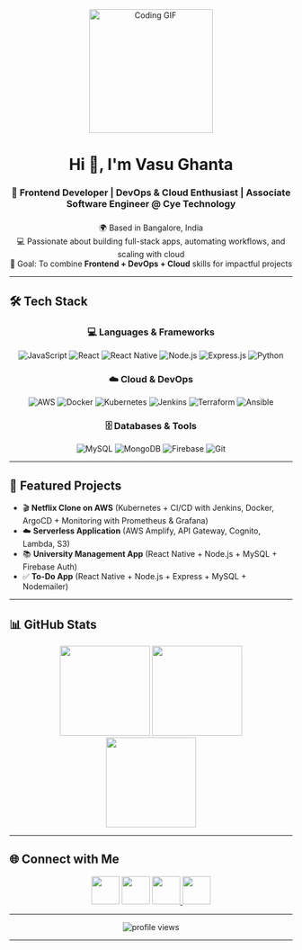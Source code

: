 <div align="center">
  <img height="220" src="https://media.giphy.com/media/qgQUggAC3Pfv687qPC/giphy.gif" alt="Coding GIF" />
</div>

###

<h1 align="center">Hi 👋, I'm Vasu Ghanta</h1>
<h3 align="center">🚀 Frontend Developer | DevOps & Cloud Enthusiast | Associate Software Engineer @ Cye Technology</h3>

###

<p align="center">
  🌍 Based in Bangalore, India <br/>
  💻 Passionate about building full-stack apps, automating workflows, and scaling with cloud <br/>
  🎯 Goal: To combine <b>Frontend + DevOps + Cloud</b> skills for impactful projects
</p>

---

## 🛠️ Tech Stack

<div align="center">

### 💻 Languages & Frameworks  
![JavaScript](https://img.shields.io/badge/JavaScript-FFD43B?style=for-the-badge&logo=javascript&logoColor=black)
![React](https://img.shields.io/badge/React-61DAFB?style=for-the-badge&logo=react&logoColor=black)
![React Native](https://img.shields.io/badge/React_Native-20232A?style=for-the-badge&logo=react&logoColor=61DAFB)
![Node.js](https://img.shields.io/badge/Node.js-339933?style=for-the-badge&logo=node.js&logoColor=white)
![Express.js](https://img.shields.io/badge/Express-000000?style=for-the-badge&logo=express&logoColor=white)
![Python](https://img.shields.io/badge/Python-14354C?style=for-the-badge&logo=python&logoColor=white)

### ☁️ Cloud & DevOps  
![AWS](https://img.shields.io/badge/AWS-232F3E?style=for-the-badge&logo=amazonaws&logoColor=white)
![Docker](https://img.shields.io/badge/Docker-0db7ed?style=for-the-badge&logo=docker&logoColor=white)
![Kubernetes](https://img.shields.io/badge/Kubernetes-326CE5?style=for-the-badge&logo=kubernetes&logoColor=white)
![Jenkins](https://img.shields.io/badge/Jenkins-D33833?style=for-the-badge&logo=jenkins&logoColor=white)
![Terraform](https://img.shields.io/badge/Terraform-844FBA?style=for-the-badge&logo=terraform&logoColor=white)
![Ansible](https://img.shields.io/badge/Ansible-EE0000?style=for-the-badge&logo=ansible&logoColor=white)

### 🗄️ Databases & Tools  
![MySQL](https://img.shields.io/badge/MySQL-005C84?style=for-the-badge&logo=mysql&logoColor=white)
![MongoDB](https://img.shields.io/badge/MongoDB-47A248?style=for-the-badge&logo=mongodb&logoColor=white)
![Firebase](https://img.shields.io/badge/Firebase-FFCA28?style=for-the-badge&logo=firebase&logoColor=black)
![Git](https://img.shields.io/badge/Git-F05032?style=for-the-badge&logo=git&logoColor=white)

</div>

---

## 🚀 Featured Projects

- 🎬 **Netflix Clone on AWS** (Kubernetes + CI/CD with Jenkins, Docker, ArgoCD + Monitoring with Prometheus & Grafana)  
- ☁️ **Serverless Application** (AWS Amplify, API Gateway, Cognito, Lambda, S3)  
- 📚 **University Management App** (React Native + Node.js + MySQL + Firebase Auth)  
- ✅ **To-Do App** (React Native + Node.js + Express + MySQL + Nodemailer)

---

## 📊 GitHub Stats

<div align="center">
  <img src="https://github-readme-stats.vercel.app/api?username=Vasu657&show_icons=true&theme=radical&hide_border=true" height="160"/>
  <img src="https://github-readme-streak-stats.herokuapp.com/?user=Vasu657&theme=radical&hide_border=true" height="160"/>
</div>

<div align="center">
  <img src="https://github-readme-stats.vercel.app/api/top-langs/?username=Vasu657&layout=compact&theme=radical&hide_border=true" height="160"/>
</div>

---

## 🌐 Connect with Me

<div align="center">
  <a href="https://www.linkedin.com/in/vasu-g/"><img src="https://skillicons.dev/icons?i=linkedin" width="50"/></a>
  <a href="https://github.com/Vasu657"><img src="https://skillicons.dev/icons?i=github" width="50"/></a>
  <a href="https://t.me/vasughanta">
    <img src="https://cdn.jsdelivr.net/gh/devicons/devicon/icons/telegram/telegram-original.svg" width="50"/>
  </a>
  <a href="https://www.instagram.com/vasu_ghanta_/"><img src="https://skillicons.dev/icons?i=instagram" width="50"/></a>
</div>


---

<div align="center">
  <img src="https://komarev.com/ghpvc/?username=Vasu657&style=for-the-badge&color=blue" alt="profile views"/>
</div>

---
